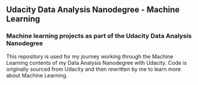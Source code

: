 ## Udacity Data Analysis Nanodegree - Machine Learning
### Machine learning projects as part of the Udacity Data Analysis Nanodegree

This repository is used for my journey working through the Machine Learning contents of my Data Analysis Nanodegree with Udacity. Code is originally sourced from Udacity and then rewritten by me to learn more about Machine Learning.
